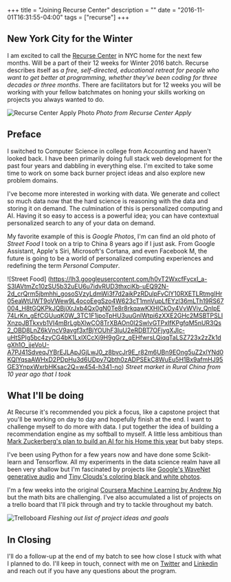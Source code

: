 +++
title = "Joining Recurse Center"
description = ""
date = "2016-11-01T16:31:55-04:00"
tags = ["recurse"]
+++

New York City for the Winter
---

I am excited to call the [Recurse Center](https://recurse.com) in NYC home for the next few months. Will be a part of their 12 weeks for Winter 2016 batch. Recurse describes itself as
_a free, self-directed, educational retreat for people who want to get better at programming, whether they've been coding for three decades or three months_. There are facilitators but for 12 weeks you will be working with your fellow batchmates on honing your skills working on projects you always wanted to do.

![Recurse Center Apply Photo](https://d29xw0ra2h4o4u.cloudfront.net/assets/rc-apply-bc8193cd2a186ec3ab09ab40bd06e59df4ddc2ab061ef1ea9bd7799b3b3f311d.jpg)
_Photo from Recurse Center Apply_

Preface
---
I switched to Computer Science in college from Accounting and haven't looked back. I have been primarily doing full stack web development for the past four years and dabbling in everything else. I'm excited to take some time to work on some back burner project ideas and also explore new problem domains.

I've become more interested in working with data. We generate and collect so much data now that the hard science is reasoning with the data and storing it on demand. The culmination of this is personalized computing and AI. Having it so easy to access is a powerful idea; you can have contextual personalized search to any of your data on demand.

My favorite example of this is _Google Photos_, I'm can find an old photo of _Street Food_ I took on a trip to China 8 years ago if I just ask. From Google Assistant, Apple's Siri, Microsoft's Cortana, and even Facebook M, the future is going to be a world of personalized computing experiences and redefining the term _Personal Computer_.


![Street Food] (https://lh3.googleusercontent.com/h0vT2WxcfFycxI_a-S3lAVtmZc10zSU5b32uEU6u7idvRUD3thxciKb-uEQ92N-2d_crQrm5jbmhhi_gosoSVzyLdmWi3f7d2aikPzRDulpFvClY10RXETLRtmgIHr05eaWtUWT9oVWew9L4ocoEegSzo4W623cT1mnVupLfEYzl36mLTh19RS67004_H8tGQKPkJQBjiXrJxb4Qx0gN0Te8r8rkqawKXHICkOy4VvWViy_QnIpE74LrKn_gEfCGUuqK0W_3TC1F1jpoTpHU3uuGnlWtpi6zXXE2GHc2MSBTPSLIXnzpJBTkxvb1VI4mBrLgbXlwCO8TrXBAOn0I2SwlvGTPxIfKPgfqM5nUR3Qs2_OBD8LnZ6kVncV9avgf3xfBjYOUhF3IuU2eRDBT7OFjygXJIc-uHtSPIg5bc4zyCG4bK1LxlXCcXj9H9gGrz_qEHfwrsLQiqqTaLSZ723x2zZk1dgXh1O_jjeVoU-A7PJ41SdveqJYBrEJLApJGjLwJ0_z8bvcJr9E_r82m6UBn9EOng5uZ2xlYNd0KQlYqsaAWHxD2PDpHu3d6UDpy7Qbth0zADPSEkC8WuEu5H1Bx9afmHJ95GE3YnpxWxrbHKsac2Q=w454-h341-no)
<span class="caption">_Street market in Rural China from 10 year ago that I took_</span>


What I'll be doing
---
At Recurse it's recommended you pick a focus, like a capstone project that you'll be working on day to day and hopefully finish at the end. I want to challenge myself to do more with data. I put together the idea of building a recommendation engine as my softball to myself. A little less ambitious than [Mark Zuckerberg's plan to build an AI for his Home this year](http://www.theverge.com/2016/1/3/10705652/zuckerberg-building-ai-to-run-home-like-in-iron-man) but baby steps.

I've been using Python for a few years now and have done some Scikit-learn and Tensorflow. All my experiments in the data science realm have all been very shallow but I'm fascinated by projects like [Google's WaveNet generative audio](https://deepmind.com/blog/wavenet-generative-model-raw-audio/) and [Tiny Clouds's coloring black and white photos](http://tinyclouds.org/colorize/).

I'm a few weeks into the original [Coursera Machine Learning by Andrew Ng](https://www.coursera.org/learn/machine-learning) but the math bits are challenging. I've also accumulated a list of projects on a trello board that I'll pick through and try to tackle throughout my batch.

![Trelloboard](https://lh3.googleusercontent.com/PAdT-rZCNpvF1lMbHKbtjhwB_JK2mp26fvJkHmvt2EMPRfrmkc_-bDk8QyEqrQ3HKSk-1WzD258N_AExEgNa_EOJtAlICMDsNUnrwBQ75HHxasUtvgQOM5ZRXMZY5p7urm5hoPCRqW46zsDaSvVmTsZuiCRF6DVuv0WbW5pzPbOgGWIAL1Ss9kt4U-x9zp9NiLthNHGDqHRqJ5pb9p_qhw-G9qnbgs5v2aA5dfJwcLOs-GMHfh41osp82zHnCnp1Mi7kvSCqYSzatPTGaQs8ooQ3LikhsRrt8gScykeYmOL8YrCSjulcbhUYRzudNbJmSANdG9lD8o7ejzDr7hZFEBf-5_RMY4cUdTMZ3eg1KzDyaq_NLp-9Jm7Z-7XoHOxuzd7yLdnyu6vbUVvbAbSX4E1qjZ6zOm_zeeyiSEJ0TZJM91gn6-fZ4jUrtJ59kr1QtgMsKzeC1JYgTmXvQFp-JAJUeAanYBUgUsASYts2BuhWVm1DSvS2_j3X844ZL8glKQEZjKUEw2sgiKbKsRxxqgVLURBfCs1kgPAHDfOoSaNmcSRyKrU3t0WYXk4WyO717UQZI889sWUa-wsp7UJnESDJiZxkFuobz6NBnEyXgEdgrnx7rQ=w841-h790-no)
<span class="caption">_Fleshing out list of project ideas and goals_</span>

In Closing
---
I'll do a follow-up at the end of my batch to see how close I stuck with what I planned to do. I'll keep in touch, connect with me on [Twitter](https://twitter.com/stanzheng) and [Linkedin](https://linkedin.com/in/stanzh) and reach out if you have any questions about the program.

